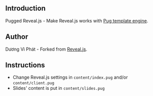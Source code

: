 ## Introduction

Pugged Reveal.js - Make Reveal.js works with [Pug template engine](https://github.com/pugjs/pug).

## Author

Dương Vì Phát - Forked from [Reveal.js](http://lab.hakim.se/reveal-js/#/).

## Instructions

- Change Reveal.js settings in `content/index.pug` and/or `content/client.pug`
- Slides' content is put in `content/slides.pug`
